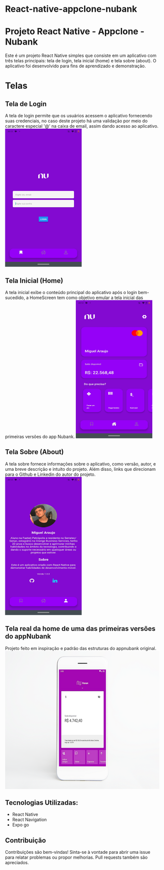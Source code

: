 # React-native-appclone-nubank
<h1>Projeto React Native - Appclone - Nubank</h1>
Este é um projeto React Native simples que consiste em um aplicativo com três telas principais: tela de login, tela inicial (home) e tela sobre (about). O aplicativo foi desenvolvido para fins de aprendizado e demonstração.

<h1>Telas</h1>
<h2>Tela de Login</h2>
A tela de login permite que os usuários acessem o aplicativo fornecendo suas credenciais, no caso deste projeto há uma validação por meio do caractere especial '@' na caixa de email, assim dando acesso ao aplicativo.
<img src="login.jfif" width="250px" height="450px">

<h2>Tela Inicial (Home)</h2>
A tela inicial exibe o conteúdo principal do aplicativo após o login bem-sucedido, a HomeScreen tem como objetivo emular a tela inicial das primeiras versões do app Nubank.
<img src="home.jfif" width="250px" height="450px">

<h2>Tela Sobre (About)</h2>
A tela sobre fornece informações sobre o aplicativo, como versão, autor, e uma breve descrição e intuito do projeto. Além disso, links que direcionam para o Github e Linkedin do autor do projeto.  
<img src="about.jfif" width="250px" height="450px">


<h2>Tela real da home de uma das primeiras versões do appNubank</h2>
Projeto feito em inspiração e padrão das estruturas do appnubank original.
<img src="appreal.png" width="550px" height="450px">

<h2>Tecnologias Utilizadas:</h2> 

<ul><li>React Native</li>
<li>React Navigation</li>
<li>Expo go</li>  
</ul>
<h2>Contribuição</h2>
Contribuições são bem-vindas! Sinta-se à vontade para abrir uma issue para relatar problemas ou propor melhorias. Pull requests também são apreciados.
